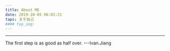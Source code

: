 ```yaml
---
title: About ME
date: 2019-10-05 06:02:21
taps: 关于自己
#### top_img: 
---
```


---------
The first step is as good as half over.
                            ---Ivan.Jiang


